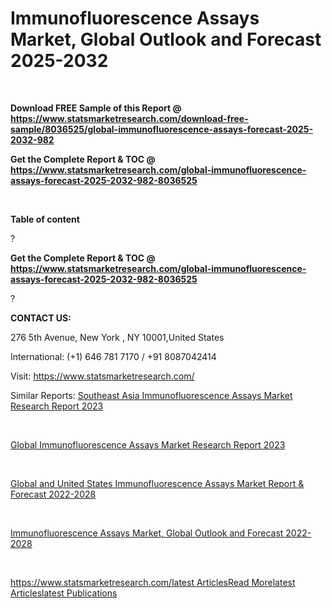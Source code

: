 <h1>Immunofluorescence Assays Market, Global Outlook and Forecast 2025-2032</h1><br/><p><strong>Download FREE Sample of this Report @ <a href="https://www.statsmarketresearch.com/download-free-sample/8036525/global-immunofluorescence-assays-forecast-2025-2032-982">https://www.statsmarketresearch.com/download-free-sample/8036525/global-immunofluorescence-assays-forecast-2025-2032-982</a></strong></p>
 
 
 
 <div><b>Get the Complete Report & TOC @ <a href="https://www.statsmarketresearch.com/global-immunofluorescence-assays-forecast-2025-2032-982-8036525">https://www.statsmarketresearch.com/global-immunofluorescence-assays-forecast-2025-2032-982-8036525</a></b></div>
 
 
 
 <p><br />
 
 <b>Table of content</b></p>
 
 
 
 <p>? </p>
 
 
 
 <div><b>Get the Complete Report & TOC @ <a href="https://www.statsmarketresearch.com/global-immunofluorescence-assays-forecast-2025-2032-982-8036525">https://www.statsmarketresearch.com/global-immunofluorescence-assays-forecast-2025-2032-982-8036525</a></b></div>
 
 
 
 <p>? </p>
 
 
 
 <p><b>CONTACT US:</b><br />
 
 276 5th Avenue, New York , NY 10001,United States<br />
 
 International: (+1) 646 781 7170 / +91 8087042414<br />
 
 Visit: <a href="https://www.statsmarketresearch.com/">https://www.statsmarketresearch.com/</a><br />
 
 Similar Reports: <a href="https://www.statsmarketresearch.com/global-immunofluorescence-assays-forecast-2025-2032-982-8036525">Southeast Asia Immunofluorescence Assays Market Research Report 2023</a><br />
 
 <br />
 
 <a href="https://www.statsmarketresearch.com/global-immunofluorescence-assays-forecast-2025-2032-982-8036525">Global Immunofluorescence Assays Market Research Report 2023</a><br />
 
 <br />
 
 <a href="https://www.statsmarketresearch.com/global-immunofluorescence-assays-forecast-2025-2032-982-8036525">Global and United States Immunofluorescence Assays Market Report & Forecast 2022-2028</a><br />
 
 <br />
 
 <a href="https://www.statsmarketresearch.com/global-immunofluorescence-assays-forecast-2025-2032-982-8036525">Immunofluorescence Assays Market, Global Outlook and Forecast 2022-2028</a><br />
 
 <br />
 
 <a href="https://gyeongbokgung.com">https://www.statsmarketresearch.com/</a><a href="https://hallyeomaritime.com">latest Articles</a><a href="https://jingwansa.com">Read More</a><a href="https://nguoiviet.jp/">latest Articles</a><a href="https://www.intelmarketresearch.com/">latest Publications</a></p>